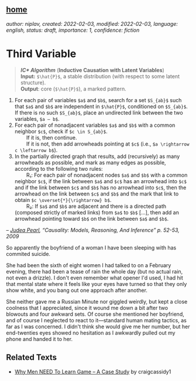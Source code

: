 [home](./index.md)
-------------------

*author: niplav, created: 2022-02-03, modified: 2022-02-03, language: english, status: draft, importance: 1, confidence: fiction*

Third Variable
===============

> __*IC\* Algorithm*__ (__Inductive Causation with Latent Variables__)  
__Input:__ `$\hat{P}$`, a stable distribution (with respect to some latent structure).  
__Output__: core (`$\hat{P}$`), a marked pattern.  
1. For each pair of variables `$a$` and `$b$`, search for a set `$S_{ab}$` such that `$a$` and `$b$` are independent in `$\hat{P}$`, conditioned on `$S_{ab}$`. If there is no such `$S_{ab}$`, place an undirected link between the two variables, `$a — b$`.  
2. For each pair of nonadjacent variables `$a$` and `$b$` with a common neighbor `$c$`, check if `$c \in S_{ab}$`.  
&nbsp; &nbsp; &nbsp; &nbsp; If it is, then continue.  
&nbsp; &nbsp; &nbsp; &nbsp; If it is not, then add arrowheads pointing at `$c$` (i.e., `$a \rightarrow c \leftarrow b$`).  
3. In the partially directed graph that results, add (recursively) as many arrowheads as possible, and mark as many edges as possible, according to the following two rules:  
&nbsp; &nbsp; &nbsp; &nbsp; R₁: For each pair of nonadjacent nodes `$a$` and `$b$` with a common neighbor `$c$`, if the link between `$a$` and `$c$` has an arrowhead into `$c$` and if the link between `$c$` and `$b$` has no arrowhead into `$c$`, then the arrowhead on the link between `$c$` and `$b$` and the mark that link to obtain `$c \overset{*}{\rightarrow} b$`.  
&nbsp; &nbsp; &nbsp; &nbsp; R₂: If `$a$` and `$b$` are adjacent and there is a directed path (composed strictly of marked links) from `$a$` to `$b$` […], then add an arrowhead pointing toward `$b$` on the link between `$a$` and `$b$`.

*– [Judea Pearl](https://en.wikipedia.org/wiki/Judea_Pearl), “Causality: Models, Reasoning, And Inference” p. 52-53, 2009*

So apparently the boyfriend of a woman I have been sleeping with has
commited suicide.

She had been the sixth of eight women I had talked to on a February
evening, there had been a tease of rain the whole day (but no actual
rain, not even a drizzle). I don't even remember what opener I'd used,
I had hit that mental state where it feels like your eyes have turned
so that they only show white, and you bang out one approach after another.

She neither gave me a Russian Minute nor giggled weirdly, but kept a
close coolness that I appreciated, since it wound me down a bit after two
blowouts and four awkward sets. Of course she mentioned her boyfriend,
and of course I neglected to react to it—standard human mating tactics,
as far as I was concerned. I didn't think she would give me her number,
but her end-twenties eyes showed no hesitation as I awkwardly pulled
out my phone and handed it to her.

Related Texts
--------------

* [Why Men NEED To Learn Game – A Case Study](https://cassidydaygame.wordpress.com/2022/02/23/why-men-need-to-learn-game-a-case-study/) by craigcassidy1
